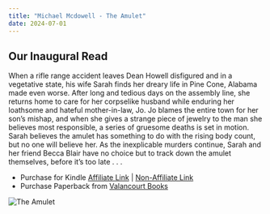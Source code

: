 ```yaml
---
title: "Michael Mcdowell - The Amulet"
date: 2024-07-01
---
```


## Our Inaugural Read

When a rifle range accident leaves Dean Howell disfigured and in a vegetative state, his wife Sarah finds her dreary life in Pine Cone, Alabama made even worse. After long and tedious days on the assembly line, she returns home to care for her corpselike husband while enduring her loathsome and hateful mother-in-law, Jo. Jo blames the entire town for her son’s mishap, and when she gives a strange piece of jewelry to the man she believes most responsible, a series of gruesome deaths is set in motion. Sarah believes the amulet has something to do with the rising body count, but no one will believe her. As the inexplicable murders continue, Sarah and her friend Becca Blair have no choice but to track down the amulet themselves, before it’s too late . . . 

 - Purchase for Kindle [Affiliate Link](https://amzn.to/3XOF6Zs) | [Non-Affiliate Link](https://www.amazon.com/Amulet-Michael-McDowell-ebook/dp/B00D30OXA2/)
 - Purchase Paperback from [Valancourt Books](https://www.valancourtbooks.com/the-amulet-1979.html)

![The Amulet](/theamulet_mcdowell.jpg)